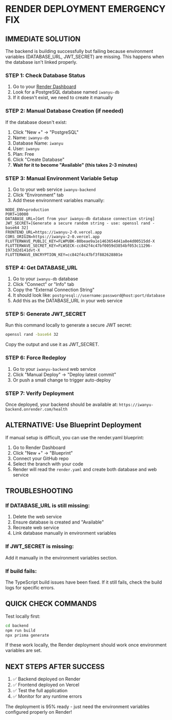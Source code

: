 # RENDER DEPLOYMENT EMERGENCY FIX

## IMMEDIATE SOLUTION

The backend is building successfully but failing because environment variables (DATABASE_URL, JWT_SECRET) are missing. This happens when the database isn't linked properly.

### STEP 1: Check Database Status
1. Go to your [Render Dashboard](https://dashboard.render.com)
2. Look for a PostgreSQL database named `iwanyu-db`
3. If it doesn't exist, we need to create it manually

### STEP 2: Manual Database Creation (if needed)
If the database doesn't exist:
1. Click "New +" → "PostgreSQL"
2. Name: `iwanyu-db`
3. Database Name: `iwanyu`
4. User: `iwanyu`
5. Plan: Free
6. Click "Create Database"
7. **Wait for it to become "Available" (this takes 2-3 minutes)**

### STEP 3: Manual Environment Variable Setup
1. Go to your web service `iwanyu-backend`
2. Click "Environment" tab
3. Add these environment variables manually:

```
NODE_ENV=production
PORT=10000
DATABASE_URL=[Get from your iwanyu-db database connection string]
JWT_SECRET=[Generate a secure random string - use: openssl rand -base64 32]
FRONTEND_URL=https://iwanyu-2-0.vercel.app
CORS_ORIGIN=https://iwanyu-2-0.vercel.app
FLUTTERWAVE_PUBLIC_KEY=FLWPUBK-80beae9a1e1463654d41a8e4d00515dd-X
FLUTTERWAVE_SECRET_KEY=FLWSECK-cc842f4c47bf0059d3854bf053c11296-1973d2d141dvt-X
FLUTTERWAVE_ENCRYPTION_KEY=cc842f4c47bf3f882628801e
```

### STEP 4: Get DATABASE_URL
1. Go to your `iwanyu-db` database
2. Click "Connect" or "Info" tab
3. Copy the "External Connection String"
4. It should look like: `postgresql://username:password@host:port/database`
5. Add this as the DATABASE_URL in your web service

### STEP 5: Generate JWT_SECRET
Run this command locally to generate a secure JWT secret:
```bash
openssl rand -base64 32
```
Copy the output and use it as JWT_SECRET.

### STEP 6: Force Redeploy
1. Go to your `iwanyu-backend` web service
2. Click "Manual Deploy" → "Deploy latest commit"
3. Or push a small change to trigger auto-deploy

### STEP 7: Verify Deployment
Once deployed, your backend should be available at:
`https://iwanyu-backend.onrender.com/health`

## ALTERNATIVE: Use Blueprint Deployment

If manual setup is difficult, you can use the render.yaml blueprint:

1. Go to Render Dashboard
2. Click "New +" → "Blueprint"
3. Connect your GitHub repo
4. Select the branch with your code
5. Render will read the `render.yaml` and create both database and web service

## TROUBLESHOOTING

### If DATABASE_URL is still missing:
1. Delete the web service
2. Ensure database is created and "Available"
3. Recreate web service
4. Link database manually in environment variables

### If JWT_SECRET is missing:
Add it manually in the environment variables section.

### If build fails:
The TypeScript build issues have been fixed. If it still fails, check the build logs for specific errors.

## QUICK CHECK COMMANDS

Test locally first:
```bash
cd backend
npm run build
npx prisma generate
```

If these work locally, the Render deployment should work once environment variables are set.

## NEXT STEPS AFTER SUCCESS

1. ✅ Backend deployed on Render
2. ✅ Frontend deployed on Vercel  
3. ✅ Test the full application
4. ✅ Monitor for any runtime errors

The deployment is 95% ready - just need the environment variables configured properly on Render!
